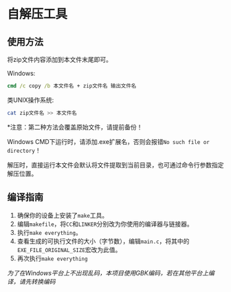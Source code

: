 # 自解压工具

## 使用方法
将zip文件内容添加到本文件末尾即可。

Windows:
```bat
cmd /c copy /b 本文件名 + zip文件名 输出文件名
```

类UNIX操作系统:
```sh
cat zip文件名 >> 本文件名
```

*注意：第二种方法会覆盖原始文件，请提前备份！

Windows CMD下运行时，请添加.exe扩展名，否则会报错`No such file or directory`！

解压时，直接运行本文件会默认将文件提取到当前目录，也可通过命令行参数指定解压位置。

## 编译指南
1. 确保你的设备上安装了`make`工具。
2. 编辑`makefile`，将`CC`和`LINKER`分别改为你使用的编译器与链接器。
3. 执行`make everything`。
4. 查看生成的可执行文件的大小（字节数），编辑`main.c`，将其中的`EXE_FILE_ORIGINAL_SIZE`宏改为此值。
5. 再次执行`make everything`

*为了在Windows平台上不出现乱码，本项目使用GBK编码，若在其他平台上编译，请先转换编码*